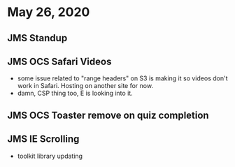 # May 26, 2020

## JMS Standup

## JMS OCS Safari Videos
- some issue related to "range headers" on S3 is making it so videos don't work in Safari. Hosting on another site for now. 
- damn, CSP thing too, E is looking into it.

## JMS OCS Toaster remove on quiz completion

## JMS IE Scrolling
- toolkit library updating

